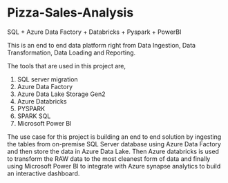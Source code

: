 # Pizza-Sales-Analysis

SQL + Azure Data Factory + Databricks + Pyspark + PowerBI

This is an end to end data platform right from Data Ingestion, Data Transformation, Data Loading and Reporting. 

The tools that are used in this project are,

1. SQL server migration 
2. Azure Data Factory
3. Azure Data Lake Storage Gen2
4. Azure Databricks
5. PYSPARK
6. SPARK SQL
7. Microsoft Power BI

The use case for this project is building an end to end solution by ingesting the tables from on-premise SQL Server database using Azure Data Factory and then store the data in Azure Data Lake. Then Azure databricks is used to transform the RAW data to the most cleanest form of data and  finally using Microsoft Power BI to integrate with Azure synapse analytics to build an interactive dashboard. 

